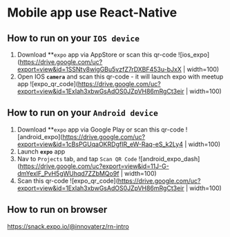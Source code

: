 # Mobile app use React-Native
## How to run on your `IOS device`
1. Download **`expo` app via AppStore or scan this qr-code
![ios_expo](https://drive.google.com/uc?export=view&id=1SSNty8wigGBu5vzfZ7rDXBF453u-bJxX | width=100)
2. Open IOS **`camera`** and scan this qr-code - it will launch expo with meetup app
![expo_qr_code](https://drive.google.com/uc?export=view&id=1ExIah3xbwGsAdOS0JZpVH86mRgCt3eir | width=100)



## How to run on your `Android device`
1. Download **`expo` app via Google Play or scan this qr-code
![android_expo](https://drive.google.com/uc?export=view&id=1cBsPGUqaOKRDgfIR_eW-Raq-eS_k2Ly4 | width=100)
2. Launch **`expo`** app
3. Nav to `Projects` tab, and tap `Scan QR Code`
![android_expo_dash](https://drive.google.com/uc?export=view&id=11J-G-dmYexlF_PvH5gWUhqd7ZZbMQo9f | width=100)
4. Scan this qr-code
![expo_qr_code](https://drive.google.com/uc?export=view&id=1ExIah3xbwGsAdOS0JZpVH86mRgCt3eir | width=100)

## How to run on browser
https://snack.expo.io/@innovaterz/rn-intro

